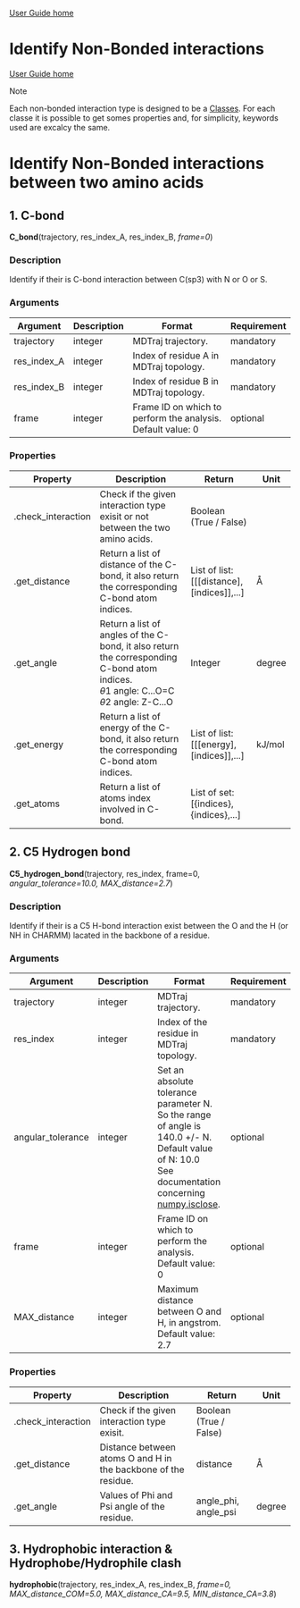 [User Guide home](Manual.md)
# Identify Non-Bonded interactions
[User Guide home](Manual.md)
> [!NOTE]
> Each non-bonded interaction type is designed to be a [Classes](https://docs.python.org/3/tutorial/classes.html).
> For each classe it is possible to get somes properties and, for simplicity, keywords used are excalcy the same.

# Identify Non-Bonded interactions between two amino acids


## 1. C-bond

**C_bond**(trajectory, res_index_A, res_index_B, *frame=0*)

### Description
Identify if their is C-bond interaction between C(sp3) with N or O or S.

### Arguments
| Argument | Description | Format | Requirement |
| -------- | --- | --- | --- |
| trajectory  | integer | MDTraj trajectory.  | mandatory |
| res_index_A | integer | Index of residue A in MDTraj topology. | mandatory |
| res_index_B | integer | Index of residue B in MDTraj topology. | mandatory |
| frame       | integer | Frame ID on which to perform the analysis. </br> Default value: 0 | optional  |

### Properties
| Property | Description | Return | Unit |
| -------- | --- | --- | --- |
| .check_interaction | Check if the given interaction type exisit or not between the two amino acids. | Boolean (True / False) |  |
| .get_distance      | Return a list of distance of the C-bond, it also return the corresponding C-bond atom indices. | List of list: <br/> [[[distance],[indices]],...] | Å |
| .get_angle         | Return a list of angles of the C-bond, it also return the corresponding C-bond atom indices. <br/> $\theta 1$ angle: C...O=C <br/> $\theta 2$ angle: Z-C...O | Integer | degree |
| .get_energy        | Return a list of energy of the C-bond, it also return the corresponding C-bond atom indices. | List of list: <br/> [[[energy],[indices]],...]  | kJ/mol |
| .get_atoms         | Return a list of atoms index involved in C-bond. | List of set: <br/> [{indices},{indices},...] |  |





## 2. C5 Hydrogen bond

**C5_hydrogen_bond**(trajectory, res_index, frame=0, *angular_tolerance=10.0, MAX_distance=2.7*)

### Description
Identify if their is a C5 H-bond interaction exist between the O and the H (or NH in CHARMM) lacated in the backbone of a residue.

### Arguments
| Argument | Description | Format | Requirement |
| -------- | --- | --- | --- |
| trajectory        | integer | MDTraj trajectory.  | mandatory |
| res_index         | integer | Index of the residue in MDTraj topology. | mandatory |
| angular_tolerance | integer | Set an absolute tolerance parameter N. So the range of angle is 140.0 +/- N. <br/> Default value of N: 10.0 <br/> See documentation concerning [numpy.isclose](https://numpy.org/doc/stable/reference/generated/numpy.isclose.html). | optional |
| frame             | integer | Frame ID on which to perform the analysis. </br> Default value: 0 | optional  |
| MAX_distance      | integer | Maximum distance between O and H, in angstrom. <br/> Default value: 2.7 | optional  |

### Properties
| Property | Description | Return | Unit |
| -------- | --- | --- | --- |
| .check_interaction | Check if the given interaction type exisit. | Boolean (True / False) |  |
| .get_distance      | Distance between atoms O and H in the backbone of the residue. | distance | Å |
| .get_angle         | Values of Phi and Psi angle of the residue. | angle_phi, angle_psi | degree |





## 3. Hydrophobic interaction & Hydrophobe/Hydrophile clash
**hydrophobic**(trajectory, res_index_A, res_index_B, *frame=0, MAX_distance_COM=5.0, MAX_distance_CA=9.5, MIN_distance_CA=3.8*)

